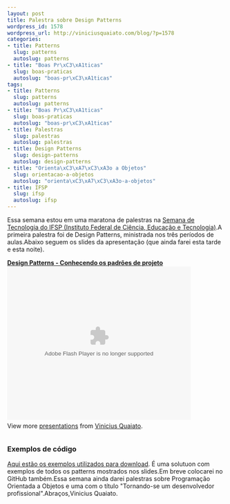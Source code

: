 ```yaml
--- 
layout: post
title: Palestra sobre Design Patterns
wordpress_id: 1578
wordpress_url: http://viniciusquaiato.com/blog/?p=1578
categories: 
- title: Patterns
  slug: patterns
  autoslug: patterns
- title: "Boas Pr\xC3\xA1ticas"
  slug: boas-praticas
  autoslug: "boas-pr\xC3\xA1ticas"
tags: 
- title: Patterns
  slug: patterns
  autoslug: patterns
- title: "Boas Pr\xC3\xA1ticas"
  slug: boas-praticas
  autoslug: "boas-pr\xC3\xA1ticas"
- title: Palestras
  slug: palestras
  autoslug: palestras
- title: Design Patterns
  slug: design-patterns
  autoslug: design-patterns
- title: "Orienta\xC3\xA7\xC3\xA3o a Objetos"
  slug: orientacao-a-objetos
  autoslug: "orienta\xC3\xA7\xC3\xA3o-a-objetos"
- title: IFSP
  slug: ifsp
  autoslug: ifsp
---
```

Essa semana estou em uma maratona de palestras na [Semana de Tecnologia do IFSP (Instituto Federal de Ciência, Educação e Tecnologia)](http://www.ifsp.edu.br/lwp/workplace).A primeira palestra foi de Design Patterns, ministrada nos três períodos de aulas.Abaixo seguem os slides da apresentação (que ainda farei esta tarde e esta noite).<div style="width:425px" id="__ss_5241983">**[Design Patterns - Conhecendo os padrões de projeto](http://www.slideshare.net/viniciusquaiato/design-patterns-conhecendo-os-padres-de-projeto "Design Patterns - Conhecendo os padrões de projeto")**<object id="__sse5241983" width="425" height="355"><param name="movie" value="http://static.slidesharecdn.com/swf/ssplayer2.swf?doc=designpatterns-viniciusquaiato-100920100933-phpapp01&stripped_title=design-patterns-conhecendo-os-padres-de-projeto&userName=viniciusquaiato" /><param name="allowFullScreen" value="true" /><param name="allowScriptAccess" value="always" /><embed name="__sse5241983" src="http://static.slidesharecdn.com/swf/ssplayer2.swf?doc=designpatterns-viniciusquaiato-100920100933-phpapp01&stripped_title=design-patterns-conhecendo-os-padres-de-projeto&userName=viniciusquaiato" type="application/x-shockwave-flash" allowscriptaccess="always" allowfullscreen="true" width="425" height="355"></embed></object><div style="padding:5px 0 12px">View more [presentations](http://www.slideshare.net/) from [Vinicius Quaiato](http://www.slideshare.net/viniciusquaiato).</div></div>

### Exemplos de código
[Aqui estão os exemplos utilizados para download](http://viniciusquaiato.com/files/codesamples/IFSP/DesignPatterns.zip). É uma solutuon com exemplos de todos os patterns mostrados nos slides.Em breve colocarei no GitHub também.Essa semana ainda darei palestras sobre Programação Orientada a Objetos e uma com o título "Tornando-se um desenvolvedor profissional".Abraços,Vinicius Quaiato.
